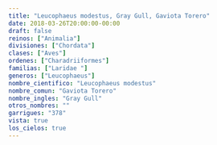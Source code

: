 ```yaml
---
title: "Leucophaeus modestus, Gray Gull, Gaviota Torero"
date: 2018-03-26T20:00:00-00:00
draft: false
reinos: ["Animalia"]
divisiones: ["Chordata"]
clases: ["Aves"]
ordenes: ["Charadriiformes"]
familias: ["Laridae "]
generos: ["Leucophaeus"]
nombre_cientifico: "Leucophaeus modestus"
nombre_comun: "Gaviota Torero"
nombre_ingles: "Gray Gull"
otros_nombres: ""
garrigues: "378"
vista: true
los_cielos: true
---
```

